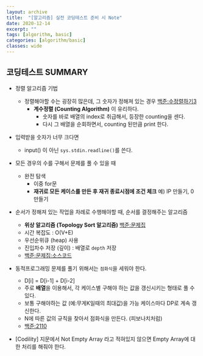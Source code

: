 ```yaml
---
layout: archive
title:  "[알고리즘] 실전 코딩테스트 준비 시 Note"
date: 2020-12-14
excerpt: ""
tags: [algorithm, basic]
categories: [algorithm/basic]
classes: wide
---
```


## 코딩테스트 SUMMARY

- 정렬 알고리즘 기법
	- 정렬해야할 수는 굉장히 많은데, 그 숫자가 정해져 있는 경우 [백준:수정렬하기3](https://www.acmicpc.net/problem/10989)
		- **계수정렬 (Counting Algorithm)** 이 유리하다.
			- 숫자를 바로 배열의 index로 취급해서, 등장한 counting을 센다.
			- 다시 그 배열을 순회하면서, counting 된만큼 print 한다.


- 입력받을 숫자가 너무 크다면
	- input() 이 아닌 `sys.stdin.readline()`를 쓴다.


- 모든 경우의 수를 구해서 문제를 풀 수 있을 때
	- 완전 탐색
		- 이중 for문
		- **재귀로 모든 케이스를 만든 후 재귀 종료시점에 조건 체크**
			예) IP 만들기, 0 만들기


- 순서가 정해져 있는 작업을 차례로 수행해야할 때, 순서를 결정해주는 알고리즘
	- **위상 알고리즘 (Topology Sort 알고리즘)** [백준:문제집](https://www.acmicpc.net/problem/1766)
    - 시간 복잡도 : O(V+E)
    - 우선순위큐 (heap) 사용
    - 진입차수 저장 (깊이) : 배열로 `depth` 저장
  - [백준:문제집:소스코드](https://github.com/mongsilJeong/fastcampus/blob/main/repAthmPractice/Question.py)


- 동적프로그래밍 문제를 풀기 위해서는 `점화식`을 세워야 한다.
	- D[i] = D[i-1] + D[i-2]
	- 주로 **배열**을 이용해서, 각 케이스별 구해야 하는 값을 갱신시키는 형태로 풀 수 있다.
	- 보통 구해야하는 값 (예:무게K일때의 최대값)을 가능 케이스마다 DP로 계속 갱신한다.
  - N에 따른 값의 규칙을 찾아서 점화식을 만든다. (피보나치처럼)
  - [백준:2110](2020/12/16/backnack.html)

- [Codility] 지문에서 Not Empty Array 라고 적혀있지 않으면 Empty Array에 대한 처리를 해줘야 한다.
